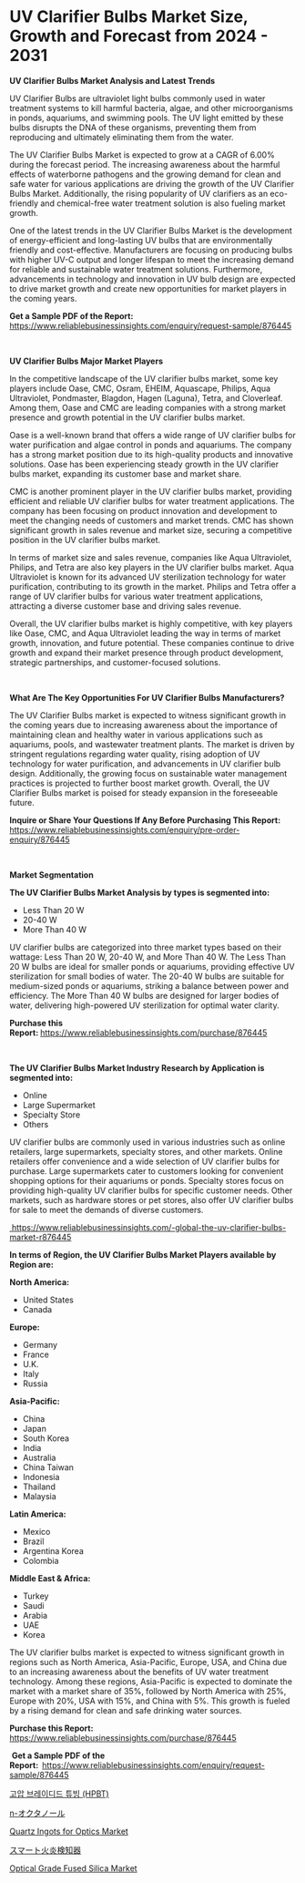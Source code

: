 <p><h1>UV Clarifier Bulbs Market Size, Growth and Forecast from 2024 - 2031</h1></p><p><strong>UV Clarifier Bulbs Market Analysis and Latest Trends</strong></p>
<p><p>UV Clarifier Bulbs are ultraviolet light bulbs commonly used in water treatment systems to kill harmful bacteria, algae, and other microorganisms in ponds, aquariums, and swimming pools. The UV light emitted by these bulbs disrupts the DNA of these organisms, preventing them from reproducing and ultimately eliminating them from the water.</p><p>The UV Clarifier Bulbs Market is expected to grow at a CAGR of 6.00% during the forecast period. The increasing awareness about the harmful effects of waterborne pathogens and the growing demand for clean and safe water for various applications are driving the growth of the UV Clarifier Bulbs Market. Additionally, the rising popularity of UV clarifiers as an eco-friendly and chemical-free water treatment solution is also fueling market growth.</p><p>One of the latest trends in the UV Clarifier Bulbs Market is the development of energy-efficient and long-lasting UV bulbs that are environmentally friendly and cost-effective. Manufacturers are focusing on producing bulbs with higher UV-C output and longer lifespan to meet the increasing demand for reliable and sustainable water treatment solutions. Furthermore, advancements in technology and innovation in UV bulb design are expected to drive market growth and create new opportunities for market players in the coming years.</p></p>
<p><strong>Get a Sample PDF of the Report:&nbsp;</strong> <a href="https://www.reliablebusinessinsights.com/enquiry/request-sample/876445">https://www.reliablebusinessinsights.com/enquiry/request-sample/876445</a></p>
<p>&nbsp;</p>
<p><strong>UV Clarifier Bulbs Major Market Players</strong></p>
<p><p>In the competitive landscape of the UV clarifier bulbs market, some key players include Oase, CMC, Osram, EHEIM, Aquascape, Philips, Aqua Ultraviolet, Pondmaster, Blagdon, Hagen (Laguna), Tetra, and Cloverleaf. Among them, Oase and CMC are leading companies with a strong market presence and growth potential in the UV clarifier bulbs market.</p><p>Oase is a well-known brand that offers a wide range of UV clarifier bulbs for water purification and algae control in ponds and aquariums. The company has a strong market position due to its high-quality products and innovative solutions. Oase has been experiencing steady growth in the UV clarifier bulbs market, expanding its customer base and market share.</p><p>CMC is another prominent player in the UV clarifier bulbs market, providing efficient and reliable UV clarifier bulbs for water treatment applications. The company has been focusing on product innovation and development to meet the changing needs of customers and market trends. CMC has shown significant growth in sales revenue and market size, securing a competitive position in the UV clarifier bulbs market.</p><p>In terms of market size and sales revenue, companies like Aqua Ultraviolet, Philips, and Tetra are also key players in the UV clarifier bulbs market. Aqua Ultraviolet is known for its advanced UV sterilization technology for water purification, contributing to its growth in the market. Philips and Tetra offer a range of UV clarifier bulbs for various water treatment applications, attracting a diverse customer base and driving sales revenue.</p><p>Overall, the UV clarifier bulbs market is highly competitive, with key players like Oase, CMC, and Aqua Ultraviolet leading the way in terms of market growth, innovation, and future potential. These companies continue to drive growth and expand their market presence through product development, strategic partnerships, and customer-focused solutions.</p></p>
<p>&nbsp;</p>
<p><strong>What Are The Key Opportunities For UV Clarifier Bulbs Manufacturers?</strong></p>
<p><p>The UV Clarifier Bulbs market is expected to witness significant growth in the coming years due to increasing awareness about the importance of maintaining clean and healthy water in various applications such as aquariums, pools, and wastewater treatment plants. The market is driven by stringent regulations regarding water quality, rising adoption of UV technology for water purification, and advancements in UV clarifier bulb design. Additionally, the growing focus on sustainable water management practices is projected to further boost market growth. Overall, the UV Clarifier Bulbs market is poised for steady expansion in the foreseeable future.</p></p>
<p><strong>Inquire or Share Your Questions If Any Before Purchasing This Report:</strong> <a href="https://www.reliablebusinessinsights.com/enquiry/pre-order-enquiry/876445">https://www.reliablebusinessinsights.com/enquiry/pre-order-enquiry/876445</a></p>
<p>&nbsp;</p>
<p><strong>Market Segmentation</strong></p>
<p><strong>The UV Clarifier Bulbs Market Analysis by types is segmented into:</strong></p>
<p><ul><li>Less Than 20 W</li><li>20-40 W</li><li>More Than 40 W</li></ul></p>
<p><p>UV clarifier bulbs are categorized into three market types based on their wattage: Less Than 20 W, 20-40 W, and More Than 40 W. The Less Than 20 W bulbs are ideal for smaller ponds or aquariums, providing effective UV sterilization for small bodies of water. The 20-40 W bulbs are suitable for medium-sized ponds or aquariums, striking a balance between power and efficiency. The More Than 40 W bulbs are designed for larger bodies of water, delivering high-powered UV sterilization for optimal water clarity.</p></p>
<p><strong>Purchase this Report:&nbsp;</strong><a href="https://www.reliablebusinessinsights.com/purchase/876445">https://www.reliablebusinessinsights.com/purchase/876445</a></p>
<p>&nbsp;</p>
<p><strong>The UV Clarifier Bulbs Market Industry Research by Application is segmented into:</strong></p>
<p><ul><li>Online</li><li>Large Supermarket</li><li>Specialty Store</li><li>Others</li></ul></p>
<p><p>UV clarifier bulbs are commonly used in various industries such as online retailers, large supermarkets, specialty stores, and other markets. Online retailers offer convenience and a wide selection of UV clarifier bulbs for purchase. Large supermarkets cater to customers looking for convenient shopping options for their aquariums or ponds. Specialty stores focus on providing high-quality UV clarifier bulbs for specific customer needs. Other markets, such as hardware stores or pet stores, also offer UV clarifier bulbs for sale to meet the demands of diverse customers.</p></p>
<p><a href="https://www.reliablebusinessinsights.com/-global-the-uv-clarifier-bulbs-market-r876445">&nbsp;https://www.reliablebusinessinsights.com/-global-the-uv-clarifier-bulbs-market-r876445</a></p>
<p><strong>In terms of Region, the UV Clarifier Bulbs Market Players available by Region are:</strong></p>
<p>
    <p> <strong> North America: </strong>
        <ul>
            <li>United States</li>
            <li>Canada</li>
        </ul>
        </p> 
    <p> <strong> Europe: </strong>
        <ul>
            <li>Germany</li>
            <li>France</li>
            <li>U.K.</li>
            <li>Italy</li>
            <li>Russia</li>
        </ul>
        </p> 
    <p> <strong> Asia-Pacific: </strong>
        <ul>
            <li>China</li>
            <li>Japan</li>
            <li>South Korea</li>
            <li>India</li>
            <li>Australia</li>
            <li>China Taiwan</li>
            <li>Indonesia</li>
            <li>Thailand</li>
            <li>Malaysia</li>
        </ul>
        </p> 
    <p> <strong> Latin America: </strong>
        <ul>
            <li>Mexico</li>
            <li>Brazil</li>
            <li>Argentina Korea</li>
            <li>Colombia</li>
        </ul>
        </p> 
    <p> <strong> Middle East & Africa: </strong>
        <ul>
            <li>Turkey</li>
            <li>Saudi</li>
            <li>Arabia</li>
            <li>UAE</li>
            <li>Korea</li>
        </ul>
    </p>
    </p>
<p><p>The UV clarifier bulbs market is expected to witness significant growth in regions such as North America, Asia-Pacific, Europe, USA, and China due to an increasing awareness about the benefits of UV water treatment technology. Among these regions, Asia-Pacific is expected to dominate the market with a market share of 35%, followed by North America with 25%, Europe with 20%, USA with 15%, and China with 5%. This growth is fueled by a rising demand for clean and safe drinking water sources.</p></p>
<p><strong>Purchase this Report: </strong><a href="https://www.reliablebusinessinsights.com/purchase/876445">https://www.reliablebusinessinsights.com/purchase/876445</a></p>
<p>&nbsp;<strong>Get a Sample PDF of the Report:&nbsp;&nbsp;</strong><a href="https://www.reliablebusinessinsights.com/enquiry/request-sample/876445">https://www.reliablebusinessinsights.com/enquiry/request-sample/876445</a></p>
<p><strong></strong></p>
<p><p><a href="https://github.com/fatmarawatan39/Market-Research-Report-List-1/blob/main/4581165146267.md">고압 브레이디드 튜빙 (HPBT)</a></p><p><a href="https://medium.com/@douglasyoung526/n-octanol%E3%81%AE%E5%B8%82%E5%A0%B4%E3%83%AC%E3%83%9D%E3%83%BC%E3%83%88%E3%81%AF-%E8%A3%BD%E5%93%81%E3%82%BF%E3%82%A4%E3%83%97-%E3%82%A4%E3%83%B3%E3%83%80%E3%82%B9%E3%83%88%E3%83%AA%E3%82%A2%E3%83%AB%E3%82%B0%E3%83%AC%E3%83%BC%E3%83%89-%E9%A3%9F%E5%93%81%E3%82%B0%E3%83%AC%E3%83%BC%E3%83%89-%E3%81%9D%E3%81%AE%E4%BB%96-%E3%82%A8%E3%83%B3%E3%83%89%E3%83%A6%E3%83%BC%E3%82%B9-%E5%8C%96%E5%AD%A6%E4%B8%AD%E9%96%93%E4%BD%93-%E5%8C%96%E7%B2%A7%E5%93%81-%E9%A3%9F%E5%93%81-%E3%81%9D%E3%81%AE%E4%BB%96-%E3%81%8A%E3%82%88%E3%81%B32024%E5%B9%B4%E3%81%8B%E3%82%892031%E5%B9%B4%E3%81%AE%E5%9C%B0%E5%9F%9F%E3%81%AB%E3%82%88%E3%81%A3%E3%81%A6%E5%88%86%E9%A1%9E%E3%81%95%E3%82%8C-a314f374d799">n-オクタノール</a></p><p><a href="https://github.com/dmmanir420/Market-Research-Report-List-1/blob/main/quartz-ingots-for-optics-market.md">Quartz Ingots for Optics Market</a></p><p><a href="https://medium.com/@clairhane2018/%E3%82%B9%E3%83%9E%E3%83%BC%E3%83%88%E3%81%AA%E7%82%8E%E6%A4%9C%E7%9F%A5%E5%99%A8%E5%B8%82%E5%A0%B4-2024%E5%B9%B4%E3%81%8B%E3%82%892031%E5%B9%B4%E3%81%BE%E3%81%A7%E3%81%AE%E6%9C%9F%E9%96%93%E3%81%AE%E7%94%A3%E6%A5%AD%E5%8B%95%E5%90%91%E3%81%A8%E4%BA%88%E6%B8%AC-6121870133a2">スマート火炎検知器</a></p><p><a href="https://github.com/susanjprice2023/Market-Research-Report-List-1/blob/main/optical-grade-fused-silica-market.md">Optical Grade Fused Silica Market</a></p></p>